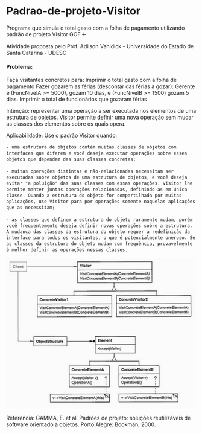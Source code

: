 # Padrao-de-projeto-Visitor
Programa que simula o total gasto com a folha de pagamento utilizando padrão de projeto Visitor GOF :heavy_plus_sign:

Atividade proposta pelo Prof. Adilson Vahldick - Universidade do Estado de Santa Catarina - UDESC

#### Problema:
Faça visitantes concretos para:
Imprimir o total gasto com a folha de pagamento
Fazer gozarem as férias (descontar das férias a gozar): Gerente e (FuncNivelA >= 5000), gozam 10 dias, e (FuncNivelB >= 1500) gozam 5 dias. Imprimir o total de funcionários que gozaram férias

Intenção: representar uma operação a ser executada nos elementos de uma estrutura de objetos. Visitor permite definir uma nova operação sem mudar as classes dos elementos sobre os quais opera.

Aplicabilidade:
	Use o padrão Visitor quando:
	
	- uma estrutura de objetos contém muitas classes de objetos com interfaces que diferem e você deseja executar operações sobre esses objetos que dependem das suas classes concretas;
	
	- muitas operações distintas e não-relacionadas necessitam ser executadas sobre objetos de uma estrutura de objetos, e você deseja evitar "a poluição" das suas classes com essas operações. Visitor lhe permite manter juntas operações relacionadas, definindo-as em única classe. Quando a estrutura do objeto for compartilhada por muitas aplicações, use Visitor para por operações somente naquelas aplicações que as necessitam;
	
	- as classes que definem a estrutura do objeto raramente mudam, porém você frequentemente deseja definir novas operações sobre a estrutura. A mudança das classes da estrutura do objeto requer a redefinição da interface para todos os visitantes, o que é potencialmente oneroso. Se as classes da estrutura do objeto mudam com frequência, provavelmente é melhor definir as operações nessas classes.

![Estrutura Visitor](https://github.com/camimassaneiro/Padrao-de-projeto-Visitor/blob/master/Estrutura%20visitor.PNG)

Referência:
GAMMA, E. et al. Padrões de projeto: soluções reutilizáveis de software orientado a objetos.
Porto Alegre: Bookman, 2000. 
